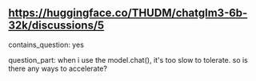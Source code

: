 ## https://huggingface.co/THUDM/chatglm3-6b-32k/discussions/5

contains_question: yes

question_part: when i use the model.chat(), it's too slow to tolerate. so is there any ways to accelerate?